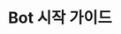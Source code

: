 ---
layout: category
title: Bot 시작 가이드
categoryName: botdevguide
permalink: '/kakao_work/botdevguide'
order: 0
---